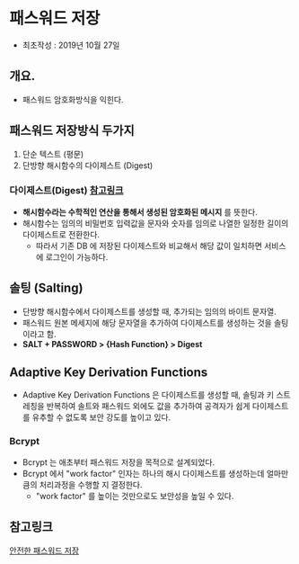# 패스워드 저장
- 최초작성 : 2019년 10월 27일

## 개요.
- 패스워드 암호화방식을 익힌다.

## 패스워드 저장방식 두가지
1. 단순 텍스트 (평문)
2. 단방향 해시함수의 다이제스트 (Digest)

### 다이제스트(Digest) [참고링크](http://www.itworld.co.kr/news/94202)
- __해시함수라는 수학적인 연산을 통해서 생성된 암호화된 메시지__ 를 뜻한다.
- 해시함수는 임의의 비밀번호 입력값을 문자와 숫자를 임의로 나열한 일정한 길이의 다이제스트로 전환한다.
  - 따라서 기존 DB 에 저장된 다이제스트와 비교해서 해당 값이 일치하면 서비스에 로그인이 가능하다.

## 솔팅 (Salting)
- 단방향 해시함수에서 다이제스트를 생성할 때, 추가되는 임의의 바이트 문자열.
- 패스워드 원본 메세지에 해당 문자열을 추가하여 다이제스트를 생성하는 것을 솔팅이라고 함.
- __SALT + PASSWORD > {Hash Function} > Digest__

## Adaptive Key Derivation Functions
- Adaptive Key Derivation Functions 은 다이제스트를 생성할 때, 솔팅과 키 스트레칭을 반복하여 솔트와 패스워드 외에도 값을 추가하여 공격자가 쉽게 다이제스트를 유추할 수 없도록 보안 강도를 높이고 있다.

### Bcrypt
- Bcrypt 는 애초부터 패스워드 저장을 목적으로 설계되었다.
- Bcrypt 에서 "work factor" 인자는 하나의 해시 다이제스트를 생성하는데 얼마만큼의 처리과정을 수행할 지 결정한다.
  - "work factor" 를 높이는 것만으로도 보안성을 높일 수 있다.
  
## 참고링크
[안전한 패스워드 저장](https://d2.naver.com/helloworld/318732)
